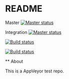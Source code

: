 README
======

Master
<a href="https://ci.appveyor.com/project/jmcota/appveyorplay"><img src="https://ci.appveyor.com/api/projects/status/5k8uw00ug0w0xyc2/branch/master?svg=true" alt="Master status" data-canonical-src="https://ci.appveyor.com/api/projects/status/5k8uw00ug0w0xyc2/branch/master?svg=true" style="max-width:100%;"></a>

Integration
<a href="https://ci.appveyor.com/project/jmcota/appveyorplay"><img src="https://ci.appveyor.com/api/projects/status/5k8uw00ug0w0xyc2/branch/integration?svg=true" alt="Master status" data-canonical-src="https://ci.appveyor.com/api/projects/status/5k8uw00ug0w0xyc2/branch/integration?svg=true" style="max-width:100%;"></a>


[![Build status](https://ci.appveyor.com/api/projects/status/5k8uw00ug0w0xyc2/branch/master?svg=true)](https://ci.appveyor.com/project/jmcota/appveyorplay/branch/master)

[![Build status](https://ci.appveyor.com/api/projects/status/5k8uw00ug0w0xyc2/branch/integration?svg=true)](https://ci.appveyor.com/project/jmcota/appveyorplay/branch/integration)

** About

This is a AppVeyor test repo.

